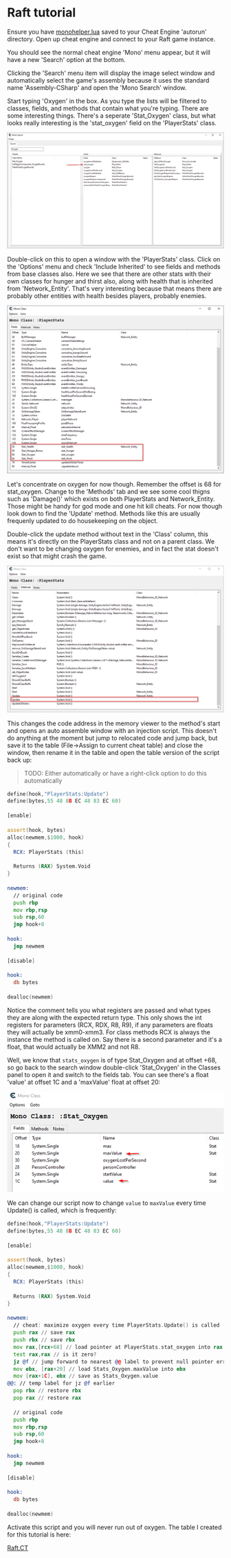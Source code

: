 # Raft tutorial

Ensure you have [monohelper.lua](../../Releases/monohelper.lua) saved to your Cheat Engine 'autorun' directory.
Open up cheat engine and connect to your Raft game instance.

You should see the normal cheat engine 'Mono' menu appear, but it will have a new 'Search' option at the bottom.

Clicking the 'Search' menu item will display the image select window and automatically select the game's
assembly because it uses the standard name 'Assembly-CSharp' and open the 'Mono Search' window.

Start typing 'Oxygen' in the box.  As you type the lists will be filtered to
classes, fields, and methods that contain what you're typing.  There are some
interesting things.  There's a seperate 'Stat_Oxygen' class, but what looks really
interesting is the 'stat_oxygen' field on the 'PlayerStats' class.

![Search for Oxygen](SearchOxygen.png)

Double-click on this to open a window with the 'PlayerStats' class.  Click on the
'Options' menu and check 'Include Inherited' to see fields and methods from base
classes also.  Here we see that there are other stats with their own classes for
hunger and thirst also, along with health that is inherited from 'Network_Entity'.
That's very interesting because that means there are probably other entities
with health besides players, probably enemies.

![PlayerStats fields](PlayerStatsFields.png)

Let's concentrate on oxygen for now though.  Remember the offset is 68 for stat_oxygen.
Change to the 'Methods' tab and we see some cool thigns such as 'Damage()' which exists
on both PlayerStats and Network_Entity.  Those might be handy for god mode and one hit
kill cheats.  For now though look down to find the 'Update' method.  Methods like this
are usually frequenly updated to do housekeeping on the object.  

Double-click the update method without text in the 'Class' column, this means it's
directly on the PlayerStats class and not on a parent class.  We don't want to be
changing oxygen for enemies, and in fact the stat doesn't exist so that might
crash the game.

![PlayerStats methods](PlayerStatsMethods.png)

This changes the code address in the memory viewer to the method's start and opens an
auto assemble window with an injection script.  This doesn't do anything at the moment
but jump to relocated code and jump back, but save it to the table (File->Assign to
current cheat table) and close the window, then rename it in the table and open the 
table version of the script back up:

> TODO: Either automatically or have a right-click option to do this automatically

```asm
define(hook,"PlayerStats:Update")
define(bytes,55 48 8B EC 48 83 EC 60)

[enable]

assert(hook, bytes)
alloc(newmem,$1000, hook)
{
  RCX: PlayerStats (this)

  Returns (RAX) System.Void
}

newmem:
  // original code
  push rbp
  mov rbp,rsp
  sub rsp,60
  jmp hook+8

hook:
  jmp newmem

[disable]

hook:
  db bytes

dealloc(newmem)
```

Notice the comment tells you what registers are passed and what types they are along
with the expected return type.  This only shows the int registers for parameters (RCX,
RDX, R8, R9), if any parameters are floats they will actually be xmm0-xmm3.  For
class methods RCX is always the instance the method is called on.  Say there is a second
parameter and it's a float, that would actually be XMM2 and not R8.

Well, we know that `stats_oxygen` is of type Stat_Oxygen and at offset +68, so go back to
the search window double-click  'Stat_Oxygen' in the Classes panel to open it and switch
to the fields tab.  You can see there's a float 'value' at offset 1C and a 'maxValue'
float at offset 20:

![Stat_Oxygen](Stat_Oxygen.png)

We can change our script now to change `value` to `maxValue` every time Update() is called,
which is frequently:

```asm
define(hook,"PlayerStats:Update")
define(bytes,55 48 8B EC 48 83 EC 60)

[enable]

assert(hook, bytes)
alloc(newmem,$1000, hook)
{
  RCX: PlayerStats (this)

  Returns (RAX) System.Void
}

newmem:
  // cheat: maximize oxygen every time PlayerStats.Update() is called
  push rax // save rax
  push rbx // save rbx
  mov rax,[rcx+68] // load pointer at PlayerStats.stat_oxygen into rax
  test rax,rax // is it zero?
  jz @f // jump forward to nearest @@ label to prevent null pointer error
  mov ebx, [rax+20] // load Stats_Oxygen.maxValue into ebx
  mov [rax+1C], ebx // save as Stats_Oxygen.value
@@: // temp label for jz @f earlier
  pop rbx // restore rbx
  pop rax // restore rax

  // original code
  push rbp
  mov rbp,rsp
  sub rsp,60
  jmp hook+8

hook:
  jmp newmem

[disable]

hook:
  db bytes

dealloc(newmem)
```

Activate this script and you will never run out of oxygen.  The table I created for
this tutorial is here:

[Raft.CT](Raft.CT])
